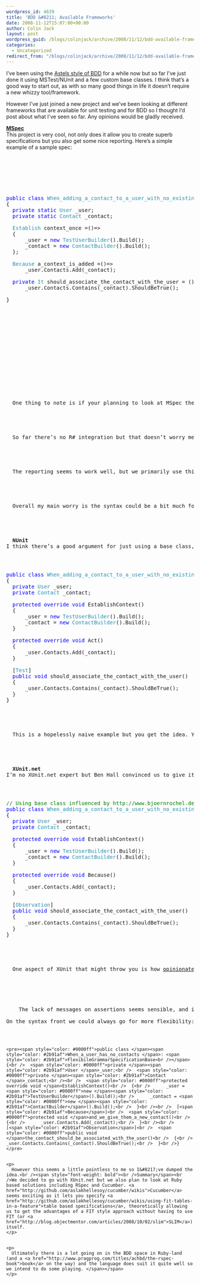 ```yaml
---
wordpress_id: 4639
title: 'BDD &#8211; Available Frameworks'
date: 2008-11-12T15:07:00+00:00
author: Colin Jack
layout: post
wordpress_guid: /blogs/colinjack/archive/2008/11/12/bdd-available-frameworks.aspx
categories:
  - Uncategorized
redirect_from: "/blogs/colinjack/archive/2008/11/12/bdd-available-frameworks.aspx/"
---
```

I&#8217;ve been using the [Astels style of BDD](http://blog.daveastels.com/files/BDD_Intro.pdf) for a while now but so far I&#8217;ve just done it using MSTest/NUnit and a few custom base classes. I think that&#8217;s a good way to start out, as with so many good things in life it doesn&#8217;t require a new whizzy tool/framework.

However I&#8217;ve just joined a new project and we&#8217;ve been looking at different frameworks that are available for unit testing and for BDD so I thought I&#8217;d post about what I&#8217;ve seen so far. Any opinions would be gladly received.

[<span style="font-weight: bold">MSpec</span>](http://codebetter.com/blogs/aaron.jensen/archive/2008/05/08/introducing-machine-specifications-or-mspec-for-short.aspx)  
This project is very cool, not only does it allow you to create superb specifications but you also get some nice reporting. Here&#8217;s a simple example of a sample spec:

<pre><p>
  &nbsp;
</p>

<pre><span style="color: #0000ff">public class </span><span style="color: #2b91af">When_adding_a_contact_to_a_user_with_no_existing_contacts<br /></span>{<br />  <span style="color: #0000ff">private static </span><span style="color: #2b91af">User </span>_user;<br />  <span style="color: #0000ff">private static </span><span style="color: #2b91af">Contact </span>_contact;<br /><br />  <span style="color: #2b91af">Establish </span>context_once =()=&gt;<br />  {<br />      _user = <span style="color: #0000ff">new </span><span style="color: #2b91af">TestUserBuilder</span>().Build();<br />      _contact = <span style="color: #0000ff">new </span><span style="color: #2b91af">ContactBuilder</span>().Build();<br />  };<br /><br />  <span style="color: #2b91af">Because </span>a_context_is_added =()=&gt;<br />      _user.Contacts.Add(_contact);<br /><br />  <span style="color: #0000ff">private </span><span style="color: #2b91af">It </span>should_associate_the_contact_with_the_user = () =&gt;<br />      _user.Contacts.Contains(_contact).ShouldBeTrue();<br />                                                           <br />}</pre>


<p>
  <a href="http://11011.net/software/vspaste"></a>
</p>


<p>
  &nbsp;
</p>


<p>
  One thing to note is if your planning to look at MSpec then you&#8217;ll probably want to download the <a href="http://codebetter.com/blogs/aaron.jensen/archive/2008/10/22/machine-has-moved.aspx">Machine codebase</a> since there aren&#8217;t many examples of using <a href="http://codebetter.com/blogs/aaron.jensen/archive/2008/05/08/introducing-machine-specifications-or-mspec-for-short.aspx">MSpec</a> on the Web the examples with Machine are a good starting point.
</p>


<p>
  So far there&#8217;s no R# integration but that doesn&#8217;t worry me at all as if needed it will come and this is still a very early version. 
</p>


<p>
  The reporting seems to work well, but we primarily use this style for unit/integration tests and so we are unlikely to present the reports outside the development team. Having said that <a href="http://codebetter.com/blogs/aaron.jensen/archive/2008/10/19/bdd-consider-your-audience.aspx">Aaron pointed out</a> that they can be useful within the development team, which makes a lot of sense.
</p>


<p>
  Overall my main worry is the syntax could be a bit much for some people, in particular if you go for the compact style:
</p>


<p>
  <span style="font-weight: bold">NUnit</span><br />I think there&#8217;s a good argument for just using a base class, especially when you are getting going with the approach: 
</p>


<pre><span style="color: #0000ff">public class </span><span style="color: #2b91af">When_adding_a_contact_to_a_user_with_no_existing_contacts </span>: <span style="color: #2b91af">SpecificationBaseNUnit<br /></span>{<br />  <span style="color: #0000ff">private </span><span style="color: #2b91af">User </span>_user;<br />  <span style="color: #0000ff">private </span><span style="color: #2b91af">Contact </span>_contact;<br /><br />  <span style="color: #0000ff">protected override void </span>EstablishContext()<br />  {<br />      _user = <span style="color: #0000ff">new </span><span style="color: #2b91af">TestUserBuilder</span>().Build();<br />      _contact = <span style="color: #0000ff">new </span><span style="color: #2b91af">ContactBuilder</span>().Build();<br />  }<br /><br />  <span style="color: #0000ff">protected override void </span>Act()<br />  {<br />      _user.Contacts.Add(_contact);<br />  }<br /><br />  [<span style="color: #2b91af">Test</span>]<br />  <span style="color: #0000ff">public void </span>should_associate_the_contact_with_the_user()<br />  {<br />      _user.Contacts.Contains(_contact).ShouldBeTrue();<br />  }<br />}</pre>


<p>
  This is a hopelessly naive example but you get the idea. You lose some of the syntax niceness, suddenly the specs themselves take up multiple lines because of all the curlies. You&#8217;ve also lost reporting, unless you put in some work yourself. However it is a little easier to understand and when introducing TDD/BDD that could be important.
</p>


<p>
  <span style="font-weight: bold">XUnit.net</span><br />I&#8217;m no XUnit.net expert but Ben Hall convinced us to give it a shot by recommending it and it is very nice. You can read about an approach that works <a href="http://www.bjoernrochel.de/2008/10/04/introducing-xunitbddextensions/">here</a>. If you use the specification base class described in that post you might end up with this:
</p>


<pre><span style="color: #008000">// Using base class influenced by http://www.bjoernrochel.de/2008/10/04/introducing-xunitbddextensions/<br /></span><span style="color: #0000ff">public class </span><span style="color: #2b91af">When_adding_a_contact_to_a_user_with_no_existing_contacts </span>: <span style="color: #2b91af">SpecificationBase<br /></span>{<br />  <span style="color: #0000ff">private </span><span style="color: #2b91af">User </span>_user;<br />  <span style="color: #0000ff">private </span><span style="color: #2b91af">Contact </span>_contact;<br /><br />  <span style="color: #0000ff">protected override void </span>EstablishContext()<br />  {<br />      _user = <span style="color: #0000ff">new </span><span style="color: #2b91af">TestUserBuilder</span>().Build();<br />      _contact = <span style="color: #0000ff">new </span><span style="color: #2b91af">ContactBuilder</span>().Build();<br />  }<br /><br />  <span style="color: #0000ff">protected override void </span>Because()<br />  {<br />      _user.Contacts.Add(_contact);<br />  }<br /><br />  [<span style="color: #2b91af">Observation</span>]<br />  <span style="color: #0000ff">public void </span>should_associate_the_contact_with_the_user()<br />  {<br />      _user.Contacts.Contains(_contact).ShouldBeTrue();<br />  }<br />}</pre>


<p>
  One aspect of XUnit that might throw you is how <a href="http://www.codeplex.com/xunit/Wiki/View.aspx?title=Comparisons">opinionated</a> it is, which could be an advantage or a disadvantage. An example is that it&#8217;s aiming for each test to run in isolation, so the fixture class is re-created each time and if you really want to reuse the fixture you implement <span style="font-style: italic"><span class="codeInline">IUseFixture. </span></span><span><span class="codeInline">I guess this is a very safe approach because it means tests/specs are extremely unlikely to affect each other, but it actually seems over-kill if you&#8217;re using a style where the specification methods only assert (no side-effects).</p>
  
  
  <p>
    </span></span><span><span class="codeInline">The lack of messages on assertions seems sensible, and it is for small focused BDD specifications, but if you use it for integration testing you would want the option of adding a message in.</span></span><br /><span><span class="codeInline"><br />On the syntax front we could always go for more flexibility:</p>
    
    
    <pre><span style="color: #0000ff">public class </span><span style="color: #2b91af">When_a_user_has_no_contacts </span>: <span style="color: #2b91af">FlexibileGrammarSpecificationBase<br /></span>{<br />  <span style="color: #0000ff">private </span><span style="color: #2b91af">User </span>_user;<br />  <span style="color: #0000ff">private </span><span style="color: #2b91af">Contact </span>_contact;<br /><br />  <span style="color: #0000ff">protected override void </span>EstablishContext()<br />  {<br />      _user = <span style="color: #0000ff">new </span><span style="color: #2b91af">TestUserBuilder</span>().Build();<br />      _contact = <span style="color: #0000ff">new </span><span style="color: #2b91af">ContactBuilder</span>().Build();<br />  }<br /><br />  [<span style="color: #2b91af">Because</span>]<br />  <span style="color: #0000ff">protected void </span>and_we_give_them_a_new_contact()<br />  {<br />      _user.Contacts.Add(_contact);<br />  }<br /><br />  [<span style="color: #2b91af">Observation</span>]<br />  <span style="color: #0000ff">public void </span>the_contact_should_be_associated_with_the_user()<br />  {<br />      _user.Contacts.Contains(_contact).ShouldBeTrue();<br />  }<br />}</pre>
    
    
    <p>
      However this seems a little pointless to me so I&#8217;ve dumped the idea.<br /><span style="font-weight: bold"><br />Summary</span><br />We decided to go with XUnit.net but we also plan to look at Ruby based solutions including RSpec and Cucumber. <a href="http://github.com/aslakhellesoy/cucumber/wikis">Cucumber</a> seems exciting as it lets you specify <a href="http://github.com/aslakhellesoy/cucumber/wikis/using-fit-tables-in-a-feature">table based specifications</a>, theoretically allowing us to get the advantages of a FIT style approach without having to use FIT (or <a href="http://blog.objectmentor.com/articles/2008/10/02/slim">SLIM</a>) itself.
    </p>
    
    
    <p>
      Ultimately there is a lot going on in the BDD space in Ruby-land (and a <a href="http://www.pragprog.com/titles/achbd/the-rspec-book">book</a> on the way) and the language does suit it quite well so we intend to do some playing. </span></span>
    </p>